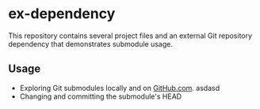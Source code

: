 ex-dependency
=============

This repository contains several project files and an external Git repository dependency that demonstrates submodule usage.
## Usage

* Exploring Git submodules locally and on [GitHub.com](https://github.com). asdasd
* Changing and committing the submodule's HEAD
